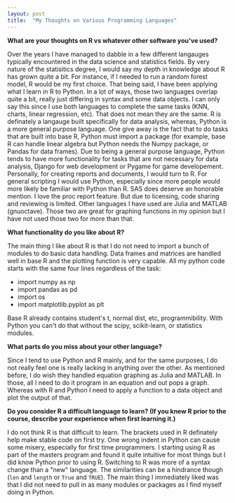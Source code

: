 ```yaml
---
layout: post
title:  "My Thoughts on Various Programming Languages"
---
```


**What are your thoughts on R vs whatever other software you've used?**

Over the years I have managed to dabble in a few different langauges typically encountered in the data science and statistics fields. 
By very nature of the statisitics degree, I would say my depth in knowledge about R has grown quite a bit. For instance, if I needed 
to run a random forest model, R would be my first choice. That being said, I have been applying what I learn in R to Python. In a lot 
of ways, those two languages overlap quite a bit, really just differing in syntax and some data objects. I can only say this since I 
use both languages to complete the same tasks (KNN, charts, linear regression, etc). That does not mean they are the same. R is 
definately a langauge built specifically for data analysis, whereas, Python is a more general purpose language. One give away is the fact
that to do tasks that are built into base R, Python must import a package (for example, base R can handle linear algebra but Python 
needs the Numpy package, or Pandas for data frames). Due to being a general purpose language, Python tends to have more functionality 
for tasks that are not necessary for data analysis, Django for web development or Pygame for game developement. Personally, for creating
reports and documents, I would turn to R. For general scripting I would use Python, especially since more people would more likely be 
familiar with Python than R. SAS does deserve an honorable mention. I love the proc report feature. But due to licensing, code sharing and
reviewing is limited. Other languages I have used are Julia and MATLAB (gnuoctave). Those two are great for graphing functions in my 
opinion but I have not used those two for more than that.

**What functionality do you like about R?**  

The main thing I like about R is that I do not need to import a bunch of modules to do basic data handling. Data frames and matrices are
handled well in base R and the plotting function is very capable. All my python code starts with the same four lines regardless of the task:

- import numpy as np
- import pandas as pd 
- import os
- import matplotlib.pyplot as plt

Base R already contains student's t, normal dist, etc, programmibility. With Python you can't do that without the scipy, scikit-learn, or 
statistics modules.

**What parts do you miss about your other language?**

Since I tend to use Python and R mainly, and for the same purposes, I do not really feel one is really lacking in anything over the other.
As mentioned before, I do wish they handled equation graphing as Julia and MATLAB. In those, all I need to do it program in an equation and 
out pops a graph. Whereas with R and Python I need to apply a function to a data object and plot the output of that.

**Do you consider R a difficult language to learn? (If you knew R prior to the course, describe your experience when first learning it.)**

I do not think R is that difficult to learn. The brackets used in R definately help make stable code on first try. One wrong indent in Python can 
cause some misery, especially for first time programmers. I starting using R as part of the masters program and found it quite intuitive for most
things but I did know Python prior to using R. Switching to R was more of a syntax change than a "new" language. The similarities can be a 
hindrance though (`len` and `length` or `True` and `TRUE`). The main thing I immediately liked was that I did not need to pull in as many modules
or packages as I find myself doing in Python.
